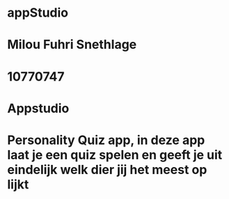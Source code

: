 # appStudio
#
# Milou Fuhri Snethlage 
# 10770747
# Appstudio
# 
#
# Personality Quiz app, in deze app laat je een quiz spelen en geeft je uit eindelijk welk dier jij het meest op lijkt

